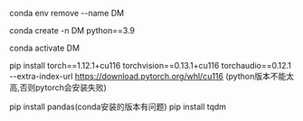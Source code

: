 conda env remove --name DM

conda create -n  DM python==3.9

conda activate DM 

pip install torch==1.12.1+cu116 torchvision==0.13.1+cu116 torchaudio==0.12.1 --extra-index-url https://download.pytorch.org/whl/cu116
(python版本不能太高,否则pytorch会安装失败)

pip install pandas(conda安装的版本有问题)
pip install tqdm